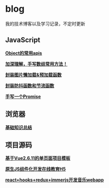 # blog
我的技术博客以及学习记录，不定时更新

## JavaScript
**[Object的常用apis](https://github.com/sanjings/blog/issues/1)**  

**[加深理解，手写数组常用方法！](https://github.com/sanjings/blog/issues/6)**  

**[封装图片懒加载&预加载函数](https://github.com/sanjings/blog/issues/3)**  

**[封装防抖函数和节流函数](https://github.com/sanjings/blog/issues/4)**

**[手写一个Promise](https://github.com/sanjings/blog/issues/5)**

## 浏览器
**[基础知识总结](https://github.com/sanjings/blog/issues/2)**  

## 项目源码
**[基于Vue2.6.11的单页面项目模板](https://github.com/sanjings/vue2-spa-template)**  

**[原生JS组件化开发在线教育H5](https://github.com/sanjings/js-compontents-modules)**  

**[react+hooks+redux+immerjs开发音乐webapp](https://github.com/sanjings/react-hooks-music-h5)**  

